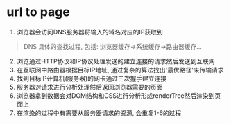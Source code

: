 <!--
Created: Mon Aug 26 2019 15:19:55 GMT+0800 (China Standard Time)
Modified: Mon Aug 26 2019 15:19:55 GMT+0800 (China Standard Time)
-->

# url to page

01. 浏览器会访问DNS服务器将输入的域名对应的IP获取到

> DNS 具体的查找过程, 包括: 浏览器缓存->系统缓存->路由器缓存... 

02. 浏览通过HTTP协议和IP协议处理发送的建立连接的请求然后发送到互联网
03. 在互联网中路由器根据目标IP地址, 通过复杂的算法找出'最优路径'来传输请求
04. 找到目标IP计算机(服务器)的网卡通过三次握手建立连接
05. 服务器对请求进行分析处理然后返回浏览器需要的页面
06. 浏览器拿到数据会对DOM结构和CSS进行分析形成renderTree然后渲染到页面上
07. 在渲染的过程中有需要从服务器请求的资源, 会重复1-6的过程

